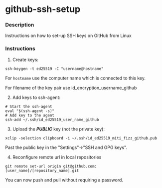# github-ssh-setup


### Description
Instructions on how to set-up SSH keys on GitHub from Linux

### Instructions
1) Create keys:
```
ssh-keygen -t ed25519 -C "username@hostname"
```
For ```hostname``` use the computer name which is connected to this key.

For filename of the key pair use id_encryption_username_github

2) Add keys to ssh-agent:
```
# Start the ssh-agent
eval "$(ssh-agent -s)"
# Add key to the agent
ssh-add ~/.ssh/id_ed25519_user_name_github
```

3) Upload the ***PUBLIC*** key (not the private key):
```
xclip -selection clipboard -i ~/.ssh/id_ed25519_miti_fizz_github.pub 
```
Past the public key in the "Settings"->"SSH and GPG keys".

4) Reconfigure remote url in local repositories
```
git remote set-url origin git@github.com:[user_name]/[repository_name].git
```

You can now push and pull without requiring a password.
